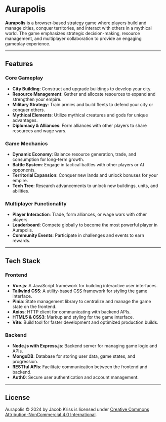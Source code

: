 # Aurapolis

**Aurapolis** is a browser-based strategy game where players build and manage cities, conquer territories, and interact with others in a mythical world. The game emphasizes strategic decision-making, resource management, and multiplayer collaboration to provide an engaging gameplay experience.

---

## Features

### Core Gameplay
- **City Building**: Construct and upgrade buildings to develop your city.
- **Resource Management**: Gather and allocate resources to expand and strengthen your empire.
- **Military Strategy**: Train armies and build fleets to defend your city or conquer others.
- **Mythical Elements**: Utilize mythical creatures and gods for unique advantages.
- **Diplomacy & Alliances**: Form alliances with other players to share resources and wage wars.

### Game Mechanics
- **Dynamic Economy**: Balance resource generation, trade, and consumption for long-term growth.
- **Battle System**: Engage in tactical battles with other players or AI opponents.
- **Territorial Expansion**: Conquer new lands and unlock bonuses for your empire.
- **Tech Tree**: Research advancements to unlock new buildings, units, and abilities.

### Multiplayer Functionality
- **Player Interaction**: Trade, form alliances, or wage wars with other players.
- **Leaderboard**: Compete globally to become the most powerful player in Aurapolis.
- **Community Events**: Participate in challenges and events to earn rewards.

---

## Tech Stack

### Frontend
- **Vue.js**: A JavaScript framework for building interactive user interfaces.
- **Tailwind CSS**: A utility-based CSS framework for styling the game interface.
- **Pinia**: State management library to centralize and manage the game state on the frontend.
- **Axios**: HTTP client for communicating with backend APIs.
- **HTML5 & CSS3**: Markup and styling for the game interface.
- **Vite**: Build tool for faster development and optimized production builds.

### Backend
- **Node.js with Express.js**: Backend server for managing game logic and APIs.
- **MongoDB**: Database for storing user data, game states, and progression.
- **RESTful APIs**: Facilitate communication between the frontend and backend.
- **Auth0**: Secure user authentication and account management.

---

## License

Aurapolis © 2024 by Jacob Kriss is licensed under [Creative Commons Attribution-NonCommercial 4.0 International](https://creativecommons.org/licenses/by-nc/4.0/).
